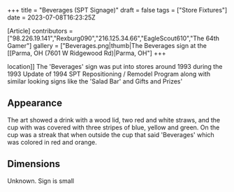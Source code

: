+++
title = "Beverages (SPT Signage)"
draft = false
tags = ["Store Fixtures"]
date = 2023-07-08T16:23:25Z

[Article]
contributors = ["98.226.19.141","Rexburg090","216.125.34.66","EagleScout610","The 64th Gamer"]
gallery = ["Beverages.png|thumb|The Beverages sign at the [[Parma, OH (7601 W Ridgewood Rd)|Parma, OH"]
+++

 location]]
The 'Beverages' sign was put into stores around 1993 during the 1993 Update of  1994 SPT Repositioning / Remodel Program along with similar looking signs like the 'Salad Bar' and Gifts and Prizes'

<h2>Appearance</h2>
The art showed a drink with a wood lid, two red and white straws, and the cup with was covered with three stripes of blue, yellow and green. On the cup was a streak that when outside the cup that said 'Beverages' which was colored in red and orange.

<h2>Dimensions</h2>
Unknown. Sign is small